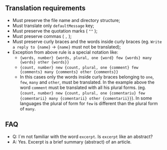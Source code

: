 ## Translation requirements
 - Must preserve the file name and directory structure;
 - Must translate only `defaultMessage` key;
 - Must preserve the quotation marks ( `""` );
 - Must preserve commas ( `,` );
 - Must preserve curly braces and the words inside curly braces (eg. `Write a reply to {name}` -> `{name}` must not be translated);
 - Exception from above rule is a special notation like:
    - `{words, number} {words, plural, one {word} few {words} many {words} other {words}}`
    - `{count, number} new {count, plural, one {comment} few {comments} many {comments} other {comments}}`
    - In this cases only the words inside curly braces belonging to `one`, `few`, `many` and `other`, must be translated. In the example above the word `comment` must be translated with all his plural forms. (eg. `{count, number} new {count, plural, one {comentariu} few {comentarii} many {comentarii} other {comentarii}}`). In some languages the plural of form for `few` is different than the plural form of `many`.


## FAQ

 - Q: I\`m not familiar with the word `excerpt`. Is `excerpt` like an abstract?
 - A: Yes. Excerpt is a brief summary (abstract) of an article.


